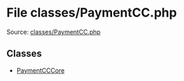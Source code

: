 File classes/PaymentCC.php
=========

Source: [classes/PaymentCC.php](https://github.com/PrestaShop/PrestaShop/blob/1.6.0.7/classes/PaymentCC.php)


Classes
-------

* [PaymentCCCore](class.PaymentCCCore.md)

